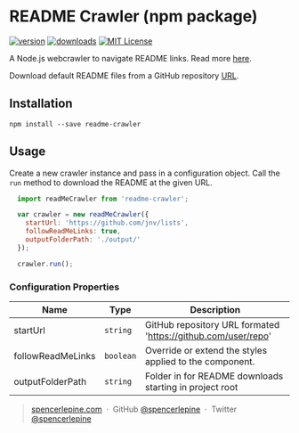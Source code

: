 # README Crawler (npm package)

[![version](https://img.shields.io/npm/v/readme-crawler.svg?style=flat-square)](http://npm.im/readme-crawler)
[![downloads](https://img.shields.io/npm/dm/readme-crawler.svg?style=flat-square)](http://npm-stat.com/charts.html?package=readme-crawler&from=2015-08-01)
[![MIT License](https://img.shields.io/npm/l/readme-crawler.svg?style=flat-square)](http://opensource.org/licenses/MIT)

A Node.js webcrawler to navigate README links. Read more [here](https://spencerlepine.com/blog/building-a-readme-crawler-with-node.js).

Download default README files from a GitHub repository [URL](https://github.com/example-user/awesome-project).

## Installation
```npm install --save readme-crawler```

## Usage
Create a new crawler instance and pass in a configuration object. Call the ```run``` method to download the README at the given URL.
```js
  import readMeCrawler from 'readme-crawler';

  var crawler = new readMeCrawler({
    startUrl: 'https://github.com/jnv/lists',
    followReadMeLinks: true,
    outputFolderPath: './output/'
  });

  crawler.run();
```

### Configuration Properties

| Name              | Type     | Description                                                    |
| ---------------   | -------- | ---------------------------------------------------------------|
| startUrl          | `string` | GitHub repository URL formated 'https://github.com/user/repo'  |
| followReadMeLinks | `boolean` | Override or extend the styles applied to the component.       |
| outputFolderPath  | `string` | Folder in for README downloads starting in project root        |

> [spencerlepine.com](https://www.spencerlepine.com) &nbsp;&middot;&nbsp; GitHub [@spencerlepine](https://github.com/spencerlepine) &nbsp;&middot;&nbsp; Twitter [@spencerlepine](http://twitter.com/spencerlepine)
